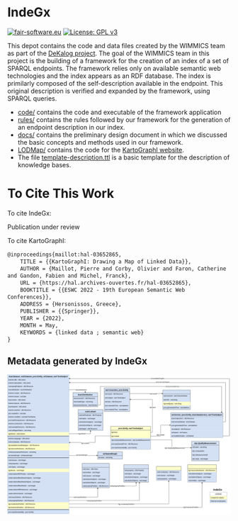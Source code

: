 # IndeGx

[![fair-software.eu](https://img.shields.io/badge/fair--software.eu-%E2%97%8F%20%20%E2%97%8F%20%20%E2%97%8B%20%20%E2%97%8B%20%20%E2%97%8B-orange)](https://fair-software.eu) [![License: GPL v3](https://img.shields.io/badge/License-GPLv3-blue.svg)](https://www.gnu.org/licenses/gpl-3.0)

This depot contains the code and data files created by the WIMMICS team as part of the [DeKalog project](https://dekalog.univ-nantes.fr). The goal of the WIMMICS team in this project is the building of a framework for the creation of an index of a set of SPARQL endpoints. The framework relies only on available semantic web technologies and the index appears as an RDF database. The index is primilarly composed of the self-description available in the endpoint. This original description is verified and expanded by the framework, using SPARQL queries.

- [code/](https://github.com/Wimmics/dekalog/tree/master/code) contains the code and executable of the framework application
- [rules/](https://github.com/Wimmics/dekalog/tree/master/rules) contains the rules followed by our framework for the generation of an endpoint description in our index.
- [docs/](https://github.com/Wimmics/dekalog/tree/master/docs) contains the preliminary design document in which we discussed the basic concepts and methods used in our framework.
- [LODMap/](https://github.com/Wimmics/dekalog/tree/master/LODMap) contains the code for the [KartoGraphI website](http://prod-dekalog.inria.fr/).
- The file [template-description.ttl](https://github.com/Wimmics/dekalog/blob/master/template-description.ttl) is a basic template for the description of knowledge bases.

# To Cite This Work

To cite IndeGx:

Publication under review

To cite KartoGraphI:
```
@inproceedings{maillot:hal-03652865,
    TITLE = {{KartoGraphI: Drawing a Map of Linked Data}},
    AUTHOR = {Maillot, Pierre and Corby, Olivier and Faron, Catherine and Gandon, Fabien and Michel, Franck},
    URL = {https://hal.archives-ouvertes.fr/hal-03652865},
    BOOKTITLE = {{ESWC 2022 - 19th European Semantic Web Conferences}},
    ADDRESS = {Hersonissos, Greece},
    PUBLISHER = {{Springer}},
    YEAR = {2022},
    MONTH = May,
    KEYWORDS = {linked data ; semantic web}
}
```

## Metadata generated by IndeGx
[![Shema of the metadata generated for each dataset](docs/KG_Schema_UML-like.drawio.png)](https://github.com/Wimmics/dekalog/blob/master/docs/KG_Schema_UML-like.drawio.png)
